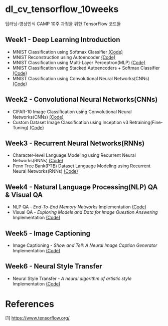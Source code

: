 # dl_cv_tensorflow_10weeks
딥러닝-영상인식 CAMP 10주 과정을 위한 TensorFlow 코드들

## Week1 - Deep Learning Introduction
- MNIST Classification using Softmax Classifier [(Code)](https://github.com/solaris33/dl_cv_tensorflow_10weeks/blob/master/week1/mnist_classification_with_softmax_classifier.py)
- MNIST Reconstruction using Autoencoder [(Code)](https://github.com/solaris33/dl_cv_tensorflow_10weeks/blob/master/week1/mnist_autoencoder_reconstruction.py)
- MNIST Classification using Multi-Layer Perceptron(MLP) [(Code)](https://github.com/solaris33/dl_cv_tensorflow_10weeks/blob/master/week1/mnist_classification_with_MLP.py)
- MNIST Classification using Stacked Autoencoders + Softmax Classifier [(Code)](https://github.com/solaris33/dl_cv_tensorflow_10weeks/blob/master/week1/mnist_classification_with_stacked_autoencoders_and_softmax_classifier.py)
- MNIST Classification using Convolutional Neural Networks(CNNs) [(Code)](https://github.com/solaris33/dl_cv_tensorflow_10weeks/blob/master/week1/mnist_classification_with_convolutional_neural_networks.py)

## Week2 - Convolutional Neural Networks(CNNs)
- CIFAR-10 Image Classification using Convolutional Neural Networks(CNNs) [(Code)](https://github.com/solaris33/dl_cv_tensorflow_10weeks/tree/master/week2/cifar10)
- Custom Dataset Image Classification using Inception v3 Retraining(Fine-Tuning) [(Code)](https://github.com/solaris33/dl_cv_tensorflow_10weeks/tree/master/week2/inception_v3_retraining)

## Week3 - Recurrent Neural Networks(RNNs)
- Character-level Language Modeling using Recurrent Neural Networks(RNNs) [(Code)](https://github.com/solaris33/dl_cv_tensorflow_10weeks/tree/master/week3/char-rnn-tensorflow)
- Penn Tree Bank(PTB) Dataset Language Modeling using Recurrent Neural Networks(RNNs) [(Code)](https://github.com/solaris33/dl_cv_tensorflow_10weeks/tree/master/week3/ptb)

## Week4 - Natural Language Processing(NLP) QA & Visual QA
- NLP QA - *End-To-End Memory Networks* Implementation [(Code)](https://github.com/solaris33/dl_cv_tensorflow_10weeks/tree/master/week4/MemNN)
- Visual QA - *Exploring Models and Data for Image Question Answering* Implementation [(Code)](https://github.com/solaris33/dl_cv_tensorflow_10weeks/tree/master/week4/neural-vqa-tensorflow)

## Week5 - Image Captioning
- Image Captioning - *Show and Tell: A Neural Image Caption Generator* Implementation [(Code)](https://github.com/solaris33/dl_cv_tensorflow_10weeks/tree/master/week5/im2txt)

## Week6 - Neural Style Transfer
- Neural Style Transfer - *A neural algorithm of artistic style* Implementation [(Code)](https://github.com/solaris33/dl_cv_tensorflow_10weeks/tree/master/week6/neural-style)


# References
[1] https://www.tensorflow.org/

